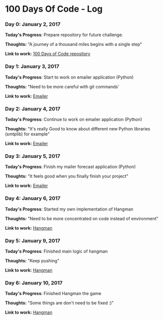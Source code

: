 # 100 Days Of Code - Log

### Day 0: January 2, 2017

**Today's Progress**: Prepare repository for future challenge. 

**Thoughts:** "A journey of a thousand miles begins with a single step"

**Link to work:** [100 Days of Code repository](https://www.github.com/Evalle/100-days-of-code)

### Day 1: January 3, 2017

**Today's Progress**: Start to work on emailer application (Python)

**Thoughts:** "Need to be more careful with git commands' 

**Link to work:** [Emailer](https://www.github.com/Evalle/emailer)

### Day 2: January 4, 2017

**Today's Progress**: Continue to work on emailer application (Python)

**Thoughts:** "It's really Good to know about different new Python libraries (smtplib) for example" 

**Link to work:** [Emailer](https://www.github.com/Evalle/emailer)

### Day 3: January 5, 2017

**Today's Progress**: Finish my mailer forecast application (Python)

**Thoughts:** "It feels good when you finally finish your project" 

**Link to work:** [Emailer](https://www.github.com/Evalle/emailer)

### Day 4: January 6, 2017

**Today's Progress**: Started my own implementation of Hangman 

**Thoughts:** "Need to be more concentrated on code instead of environment" 

**Link to work:** [Hangman](https://www.github.com/Evalle/hangman)

### Day 5: January 9, 2017

**Today's Progress**: Finished main logic of hangman 

**Thoughts:** "Keep pushing" 

**Link to work:** [Hangman](https://www.github.com/Evalle/hangman)

### Day 6: January 10, 2017

**Today's Progress**: Finished Hangman the game 

**Thoughts:** "Some things are don't need to be fixed :)"

**Link to work:** [Hangman](https://www.github.com/Evalle/hangman)
